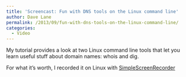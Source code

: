 ```yaml
---
title: 'Screencast: Fun with DNS tools on the Linux command line'
author: Dave Lane
permalink: /2013/09/fun-with-dns-tools-on-the-linux-command-line/
categories:
  - Video
---
```

My tutorial provides a look at two Linux command line tools that let you learn useful stuff about domain names: whois and dig.



For what it&#8217;s worth, I recorded it on Linux with [SimpleScreenRecorder][1]

 [1]: http://www.maartenbaert.be/simplescreenrecorder/ "SimpleScreenRecorder"
